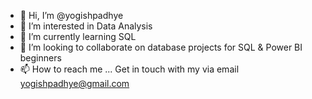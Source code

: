 - 👋 Hi, I’m @yogishpadhye
- 👀 I’m interested in Data Analysis
- 🌱 I’m currently learning SQL
- 💞️ I’m looking to collaborate on database projects for SQL & Power BI beginners 
- 📫 How to reach me ... Get in touch with my via email yogishpadhye@gmail.com

<!---
yogishpadhye/yogishpadhye is a ✨ special ✨ repository because its `README.md` (this file) appears on your GitHub profile.
You can click the Preview link to take a look at your changes.
--->
